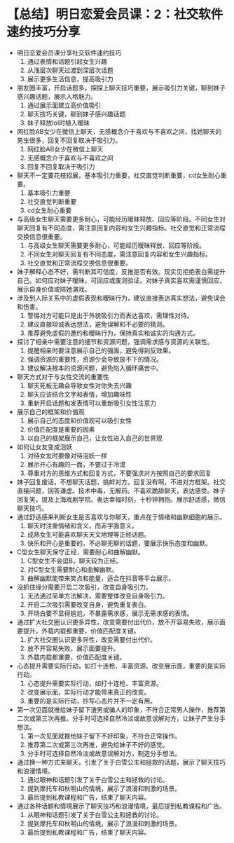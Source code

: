 # 【总结】明日恋爱会员课：2：社交软件速约技巧分享

-   明日恋爱会员课分享社交软件速约技巧
    1.  通过表情和话题引起女生兴趣
    2.  从浅层次聊天过渡到深层次话题
    3.  展示更多生活信息，提高吸引力
-   朋友圈丰富，开启话题多，探探上聊天技巧重要，展示吸引力关键，聊到妹子感兴趣话题，展示人格魅力。
    1.  通过展示面建立高价值吸引
    2.  聊天技巧关键，聊到妹子感兴趣话题
    3.  妹子释放IoI时植入暧昧
-   网红脸AB女少在微信上聊天，无感概念介于喜欢与不喜欢之间，找她聊天的男生很多，回复不回复取决于吸引力。
    1.  网红脸AB女少在微信上聊天
    2.  无感概念介于喜欢与不喜欢之间
    3.  回复不回复取决于吸引力
-   聊天不一定要花枝招展，基本吸引力重要，社交直觉判断重要，cd女生耐心重要。
    1.  基本吸引力重要
    2.  社交直觉判断重要
    3.  cd女生耐心重要
-   与高级女生聊天需要更多耐心，可能经历暧昧释放、回应等阶段。不同女生对聊天回复有不同态度，需注意回复内容和女生兴趣指标。社交直觉和正常流程交换信息很重要。
    1.  与高级女生聊天需要更多耐心，可能经历暧昧释放、回应等阶段。
    2.  不同女生对聊天回复有不同态度，需注意回复内容和女生兴趣指标。
    3.  社交直觉和正常流程交换信息很重要。
-   妹子解释心态不好，需判断其可信度，反推是否有效。现实见拒绝表白需提升自己。如何应对妹子暧昧，可回应或废测验证。对妹子真实喜欢需谨慎回应，展示自身价值或陪她演戏。
-   涉及到人际关系中的虚假表现和暧昧行为，建议直接表达真实想法，避免误会和伤害。
    1.  警惕对方可能只是出于外貌吸引力而表达喜欢，需理性对待。
    2.  建议直接坦诚表达想法，避免误解和不必要的猜测。
    3.  推荐避免虚假的邀约和暧昧行为，保持真实和诚实的沟通方式。
-   探讨了相亲中需要注意的细节和资源问题，强调需求感与资源的关联性。
    1.  提醒相亲时要注意展示自己的强面，避免得到反效果。
    2.  强调资源的重要性，资源少会导致放不下的情况。
    3.  建议解决根本的资源问题，避免陷入循环痛苦中。
-   聊天方式对于与女性交流的重要性
    1.  聊天死板无趣会导致女性对你失去兴趣
    2.  聊天应该结合文字和表情，增加趣味性
    3.  重新开启话题和发表情可以重新吸引女性注意力
-   展示自己的框架和价值观
    1.  展示自己的态度和价值观可以吸引女性
    2.  价值匹配度是重要的因素
    3.  以自己的框架展示自己，让女性进入自己的世界观
-   如何让女友变成泡妖
    1.  对待女友时要像对待泡妖一样
    2.  展示开心有趣的一面，不要过于冷漠
    3.  尊重对方的思维方式和回复方式，不要强求对方按照自己的要求回复
-   妹子回复废话，不想聊天话题，挑衅对方。回复没有啊，不进对方框架。社交直接问题，回答谦虚。技术中毒，无解药。不喜欢跪舔聊天，表达感受。妹子回复笑，提及上海戏剧学院。表达幸福时刻，十秒钟拥抱。展示舒适感，微信聊天技巧。
-   通过舒适感来判断女生是否喜欢与你聊天，重点在于情绪和幽默细胞的展示。
    1.  聊天时注重情绪和含义，而非字面意义。
    2.  成熟女生可能喜欢聊天天文地理等正经话题。
    3.  快乐和开心是重要的，不必聊无聊的话题，要展示快乐态度和幽默。
-   C型女生聊天保守正经，需要耐心和曲解幽默。
    1.  C型女生不会逗B，聊天较为正经。
    2.  对C型女生需要耐心和曲解幽默。
    3.  曲解幽默能带来笑点和能量，适合在抖音等平台展示。
-   没抓住缘分需要开启二次吸引，改变自身吸引力。
    1.  无法通过简单方法解决，需要整体改变自身吸引力。
    2.  开启二次吸引需要改变自身，避免重复表白。
    3.  开场白要不显得尴尬，不暴露需求感，展示无需求感的表情。
-   通过扩大社交圈认识更多异性，改变需要付出代价，放不开容易失败，展示面要提升，外载内载都重要，价值匹配度关键。
    1.  扩大社交圈认识更多异性，改变需要付出代价。
    2.  放不开容易失败，展示面要提升。
    3.  外载内载都重要，价值匹配度关键。
-   心态提升需要实际行动，如打十连枪、丰富资源、改变展示面，重要的是实际行动。
    1.  心态提升需要实际行动，如打十连枪、丰富资源。
    2.  改变展示面，实际行动才能带来真正的改变。
    3.  重要的是实际行动，抄写心态片并不一定有用。
-   第一次见面就推给妹子留下渣男或骗人的印象，不符合正常男人操作，推荐第二次或第三次再推。分手时可选择自然冷淡或故意误解对方，让妹子产生分手想法。
    1.  第一次见面就推给妹子留下不好印象，不符合正常操作。
    2.  推荐第二次或第三次再推，避免给妹子不好的感觉。
    3.  分手时可选择自然冷淡或故意误解对方，制造分手想法。
-   通过换一种方式来聊天，引发了关于白雪公主和拯救的话题，展示了聊天技巧和浪漫情境。
    1.  通过眼神和话题引发了关于白雪公主和拯救的讨论。
    2.  提到摩托车和秋明山的情境，展示了浪漫和刺激的场景。
    3.  最后提到私教课程和广告，结束了聊天内容。
-   通过各种话题和情境展示了聊天技巧和浪漫情境，最后提到私教课程和广告。
    1.  从眼神和话题引发了关于白雪公主和拯救的讨论。
    2.  提到摩托车和秋明山的情境，展示了浪漫和刺激的场景。
    3.  最后提到私教课程和广告，结束了聊天内容。